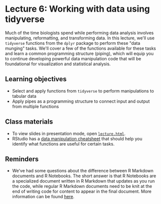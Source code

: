 # Lecture 6: Working with data using tidyverse

Much of the time biologists spend while performing data analysis involves manipulating, reformatting, and transforming data. In this lecture, we'll use `tidyverse` functions from the `dplyr` package to perform these "data munging" tasks. We'll cover a few of the functions available for these tasks and learn a common programming structure (piping), which will equip you to continue developing powerful data manipulation code that will be foundational for visualization and statistical analysis.

## Learning objectives

- Select and apply functions from `tidyverse` to perform manipulations to tabular data
- Apply pipes as a programming structure to connect input and output from multiple functions

## Class materials

- To view slides in presentation mode, open [`lecture.html`](lecture.html). 
- RStudio has a [data manipulation cheatsheet](https://github.com/rstudio/cheatsheets/raw/master/data-transformation.pdf) that should help you identify what functions are useful for certain tasks.

## Reminders

- We've had some questions about the difference between R Markdown documents and R Notebooks. The short answer is that R Notebooks are a specialized document written in R Markdown that updates as you run the code, while regular R Markdown documents need to be knit at the end of writing code for content to appear in the final document. More information can be found [here](http://uc-r.github.io/r_notebook). 
